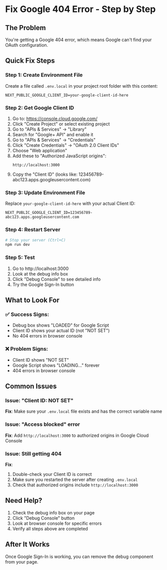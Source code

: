 # Fix Google 404 Error - Step by Step

## The Problem
You're getting a Google 404 error, which means Google can't find your OAuth configuration.

## Quick Fix Steps

### Step 1: Create Environment File
Create a file called `.env.local` in your project root folder with this content:

```
NEXT_PUBLIC_GOOGLE_CLIENT_ID=your-google-client-id-here
```

### Step 2: Get Google Client ID
1. Go to: https://console.cloud.google.com/
2. Click "Create Project" or select existing project
3. Go to "APIs & Services" → "Library"
4. Search for "Google+ API" and enable it
5. Go to "APIs & Services" → "Credentials"
6. Click "Create Credentials" → "OAuth 2.0 Client IDs"
7. Choose "Web application"
8. Add these to "Authorized JavaScript origins":
   ```
   http://localhost:3000
   ```
9. Copy the "Client ID" (looks like: 123456789-abc123.apps.googleusercontent.com)

### Step 3: Update Environment File
Replace `your-google-client-id-here` with your actual Client ID:
```
NEXT_PUBLIC_GOOGLE_CLIENT_ID=123456789-abc123.apps.googleusercontent.com
```

### Step 4: Restart Server
```bash
# Stop your server (Ctrl+C)
npm run dev
```

### Step 5: Test
1. Go to http://localhost:3000
2. Look at the debug info box
3. Click "Debug Console" to see detailed info
4. Try the Google Sign-In button

## What to Look For

### ✅ Success Signs:
- Debug box shows "LOADED" for Google Script
- Client ID shows your actual ID (not "NOT SET")
- No 404 errors in browser console

### ❌ Problem Signs:
- Client ID shows "NOT SET"
- Google Script shows "LOADING..." forever
- 404 errors in browser console

## Common Issues

### Issue: "Client ID: NOT SET"
**Fix**: Make sure your `.env.local` file exists and has the correct variable name

### Issue: "Access blocked" error
**Fix**: Add `http://localhost:3000` to authorized origins in Google Cloud Console

### Issue: Still getting 404
**Fix**: 
1. Double-check your Client ID is correct
2. Make sure you restarted the server after creating `.env.local`
3. Check that authorized origins include `http://localhost:3000`

## Need Help?
1. Check the debug info box on your page
2. Click "Debug Console" button
3. Look at browser console for specific errors
4. Verify all steps above are completed

## After It Works
Once Google Sign-In is working, you can remove the debug component from your page.
